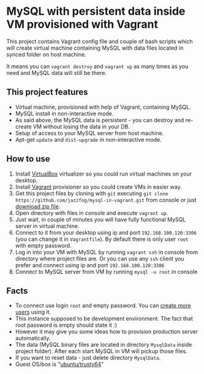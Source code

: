 MySQL with persistent data inside VM provisioned with Vagrant
=============================================================

This project contains Vagrant config file and couple of bash scripts which will create virtual machine containing MySQL with data files located in synced folder on host machine.

It means you can `vagrant destroy` and `vagrant up` as many times as you need and MySQL data will still be there.

This project features
---------------------
- Virtual machine, provisioned with help of Vagrant, containing MySQL.
- MySQL install in non-interactive mode.
- As said above, the MySQL data is persistent - you can destroy and re-create VM without losing the data in your DB.
- Setup of access to your MySQL server from host machine.
- Apt-get `update` and `dist-upgrade` in non-interactive mode.

How to use
----------

1. Install [VirtualBox](https://www.virtualbox.org) virtualizer so you could run virtual machines on your desktop.
2. Install [Vagrant](https://www.vagrantup.com) provisioner so you could create VMs in easier way.
3. Get this project files by cloning with `git` executing `git clone https://github.com/jazzfog/mysql-in-vagrant.git` from console or just [download zip file](https://github.com/jazzfog/mysql-in-vagrant/archive/master.zip).
4. Open directory with files in console and execute `vagrant up`.
5. Just wait, in couple of minutes you will have fully functional MySQL server in virtual machine.
6. Connect to it from your desktop using ip and port `192.168.100.120:3306` (you can change it in `Vagrantfile`). By default there is only user `root` with empty password.
7. Log in into your VM with MySQL by running `vagrant ssh` in console from directory where project files are. Or you can use any `ssh` client you prefer and connect using ip and port `192.168.100.120:3306`
8. Connect to MySQL server from VM by running `mysql -u root` in console

Facts
-----
- To connect use login `root` and empty password. You can [create more users](https://www.google.com/search?q=site:stackoverflow.com+mysql+how+to+create+user) using it.
- This instance supposed to be development environment. The fact that root password is empty should state it :)
- However it may give you some ideas how to provision production server automatically.
- The data (MySQL binary files are located in directory `MysqlData` inside project folder). After each start MySQL in VM will pickup those files.
- If you want to reset data - just delete directory `MysqlData`.
- Guest OS/box is "[ubuntu/trusty64](https://atlas.hashicorp.com/ubuntu/boxes/trusty64)"